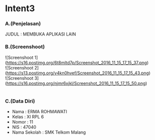 # Intent3<br>
### A.(Penjelasan)
JUDUL : MEMBUKA APLIKASI LAIN
<br>
### B.(Screenshoot)
![Screenshoot 1] (https://s16.postimg.org/6t8mltd7p/Screenshot_2016_11_15_17_15_37.png)<br>
![Screenshoot 2] (https://s13.postimg.org/v4kn0hvef/Screenshot_2016_11_15_17_15_43.png)<br>
![Screenshoot 3] (https://s16.postimg.org/njmr6xjkl/Screenshot_2016_11_15_17_15_50.png)<br>
<br>
### C.(Data Diri)
- Nama    : ERMA ROHMAWATI
- Kelas   : XI RPL 6
- Nomor   : 11
- NIS     : 47040
- Nama Sekolah  : SMK Telkom Malang
